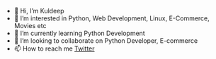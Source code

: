 - 👋 Hi, I’m Kuldeep
- 👀 I’m interested in Python, Web Development, Linux, E-Commerce, Movies etc
- 🌱 I’m currently learning Python Development
- 💞️ I’m looking to collaborate on Python Developer, E-commerce
- 📫 How to reach me [Twitter](https://twitter.com/CodeGehlot)

<!---
CodeGehlot/CodeGehlot is a ✨ special ✨ repository because its `README.md` (this file) appears on your GitHub profile.
You can click the Preview link to take a look at your changes.
--->
